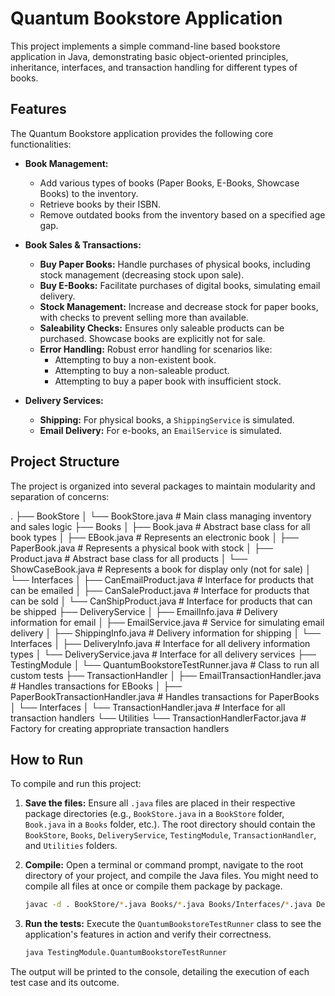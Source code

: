 # Quantum Bookstore Application

This project implements a simple command-line based bookstore application in Java, demonstrating basic object-oriented principles, inheritance, interfaces, and transaction handling for different types of books.

## Features

The Quantum Bookstore application provides the following core functionalities:

* **Book Management:**
    * Add various types of books (Paper Books, E-Books, Showcase Books) to the inventory.
    * Retrieve books by their ISBN.
    * Remove outdated books from the inventory based on a specified age gap.

* **Book Sales & Transactions:**
    * **Buy Paper Books:** Handle purchases of physical books, including stock management (decreasing stock upon sale).
    * **Buy E-Books:** Facilitate purchases of digital books, simulating email delivery.
    * **Stock Management:** Increase and decrease stock for paper books, with checks to prevent selling more than available.
    * **Saleability Checks:** Ensures only saleable products can be purchased. Showcase books are explicitly not for sale.
    * **Error Handling:** Robust error handling for scenarios like:
        * Attempting to buy a non-existent book.
        * Attempting to buy a non-saleable product.
        * Attempting to buy a paper book with insufficient stock.

* **Delivery Services:**
    * **Shipping:** For physical books, a `ShippingService` is simulated.
    * **Email Delivery:** For e-books, an `EmailService` is simulated.

## Project Structure

The project is organized into several packages to maintain modularity and separation of concerns:


.
├── BookStore
│   └── BookStore.java             # Main class managing inventory and sales logic
├── Books
│   ├── Book.java                  # Abstract base class for all book types
│   ├── EBook.java                 # Represents an electronic book
│   ├── PaperBook.java             # Represents a physical book with stock
│   ├── Product.java               # Abstract base class for all products
│   └── ShowCaseBook.java          # Represents a book for display only (not for sale)
│   └── Interfaces
│       ├── CanEmailProduct.java   # Interface for products that can be emailed
│       ├── CanSaleProduct.java    # Interface for products that can be sold
│       └── CanShipProduct.java    # Interface for products that can be shipped
├── DeliveryService
│   ├── EmailInfo.java             # Delivery information for email
│   ├── EmailService.java          # Service for simulating email delivery
│   ├── ShippingInfo.java          # Delivery information for shipping
│   └── Interfaces
│       ├── DeliveryInfo.java      # Interface for all delivery information types
│       └── DeliveryService.java   # Interface for all delivery services
├── TestingModule
│   └── QuantumBookstoreTestRunner.java # Class to run all custom tests
├── TransactionHandler
│   ├── EmailTransactionHandler.java # Handles transactions for EBooks
│   ├── PaperBookTransactionHandler.java # Handles transactions for PaperBooks
│   └── Interfaces
│       └── TransactionHandler.java # Interface for all transaction handlers
└── Utilities
└── TransactionHandlerFactor.java # Factory for creating appropriate transaction handlers


## How to Run

To compile and run this project:

1.  **Save the files:** Ensure all `.java` files are placed in their respective package directories (e.g., `BookStore.java` in a `BookStore` folder, `Book.java` in a `Books` folder, etc.). The root directory should contain the `BookStore`, `Books`, `DeliveryService`, `TestingModule`, `TransactionHandler`, and `Utilities` folders.

2.  **Compile:** Open a terminal or command prompt, navigate to the root directory of your project, and compile the Java files. You might need to compile all files at once or compile them package by package.

    ```bash
    javac -d . BookStore/*.java Books/*.java Books/Interfaces/*.java DeliveryService/*.java DeliveryService/Interfaces/*.java TransactionHandler/*.java TransactionHandler/Interfaces/*.java Utilities/*.java TestingModule/*.java
    ```
3.  **Run the tests:** Execute the `QuantumBookstoreTestRunner` class to see the application's features in action and verify their correctness.

    ```bash
    java TestingModule.QuantumBookstoreTestRunner
    ```

The output will be printed to the console, detailing the execution of each test case and its outcome.
